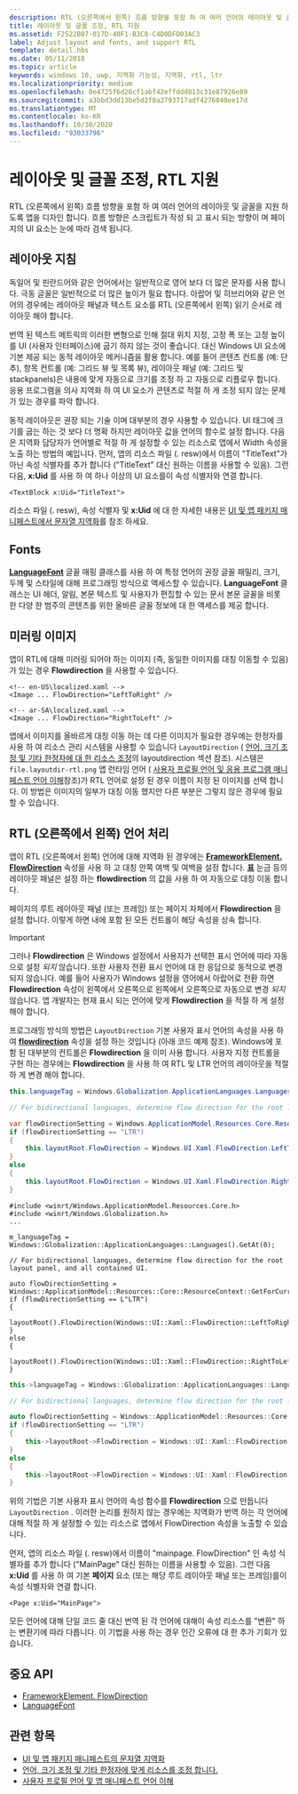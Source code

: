 ```yaml
---
description: RTL (오른쪽에서 왼쪽) 흐름 방향을 포함 하 여 여러 언어의 레이아웃 및 글꼴을 지원 하도록 앱을 디자인 합니다.
title: 레이아웃 및 글꼴 조정, RTL 지원
ms.assetid: F2522B07-017D-40F1-B3C8-C4D0DFD03AC3
label: Adjust layout and fonts, and support RTL
template: detail.hbs
ms.date: 05/11/2018
ms.topic: article
keywords: windows 10, uwp, 지역화 가능성, 지역화, rtl, ltr
ms.localizationpriority: medium
ms.openlocfilehash: 0e4725f6d26cf1abf42effddd813c31e87926e89
ms.sourcegitcommit: a3bbd3dd13be5d2f8a2793717adf4276840ee17d
ms.translationtype: MT
ms.contentlocale: ko-KR
ms.lasthandoff: 10/30/2020
ms.locfileid: "93033796"
---
```

# <a name="adjust-layout-and-fonts-and-support-rtl"></a>레이아웃 및 글꼴 조정, RTL 지원
RTL (오른쪽에서 왼쪽) 흐름 방향을 포함 하 여 여러 언어의 레이아웃 및 글꼴을 지원 하도록 앱을 디자인 합니다. 흐름 방향은 스크립트가 작성 되 고 표시 되는 방향이 며 페이지의 UI 요소는 눈에 따라 검색 됩니다.

## <a name="layout-guidelines"></a>레이아웃 지침
독일어 및 핀란드어와 같은 언어에서는 일반적으로 영어 보다 더 많은 문자를 사용 합니다. 극동 글꼴은 일반적으로 더 많은 높이가 필요 합니다. 아랍어 및 히브리어와 같은 언어의 경우에는 레이아웃 패널과 텍스트 요소를 RTL (오른쪽에서 왼쪽) 읽기 순서로 레이아웃 해야 합니다.

번역 된 텍스트 메트릭의 이러한 변형으로 인해 절대 위치 지정, 고정 폭 또는 고정 높이를 UI (사용자 인터페이스)에 굽기 하지 않는 것이 좋습니다. 대신 Windows UI 요소에 기본 제공 되는 동적 레이아웃 메커니즘을 활용 합니다. 예를 들어 콘텐츠 컨트롤 (예: 단추), 항목 컨트롤 (예: 그리드 뷰 및 목록 뷰), 레이아웃 패널 (예: 그리드 및 stackpanels)은 내용에 맞게 자동으로 크기를 조정 하 고 자동으로 리플로우 합니다. 응용 프로그램을 의사 지역화 하 여 UI 요소가 콘텐츠로 적절 하 게 조정 되지 않는 문제가 있는 경우를 파악 합니다.

동적 레이아웃은 권장 되는 기술 이며 대부분의 경우 사용할 수 있습니다. UI 태그에 크기를 굽는 하는 것 보다 더 명확 하지만 레이아웃 값을 언어의 함수로 설정 합니다. 다음은 지역화 담당자가 언어별로 적절 하 게 설정할 수 있는 리소스로 앱에서 Width 속성을 노출 하는 방법의 예입니다. 먼저, 앱의 리소스 파일 (. resw)에서 이름이 "TitleText"가 아닌 속성 식별자를 추가 합니다 ("TitleText" 대신 원하는 이름을 사용할 수 있음). 그런 다음, **x:Uid** 를 사용 하 여 하나 이상의 UI 요소를이 속성 식별자와 연결 합니다.

```xaml
<TextBlock x:Uid="TitleText">
```

리소스 파일 (. resw), 속성 식별자 및 **x:Uid** 에 대 한 자세한 내용은 [UI 및 앱 패키지 매니페스트에서 문자열 지역화](../../app-resources/localize-strings-ui-manifest.md)를 참조 하세요.

## <a name="fonts"></a>Fonts
[**LanguageFont**](/uwp/api/Windows.Globalization.Fonts.LanguageFont?branch=live) 글꼴 매핑 클래스를 사용 하 여 특정 언어의 권장 글꼴 패밀리, 크기, 두께 및 스타일에 대해 프로그래밍 방식으로 액세스할 수 있습니다. **LanguageFont** 클래스는 UI 헤더, 알림, 본문 텍스트 및 사용자가 편집할 수 있는 문서 본문 글꼴을 비롯 한 다양 한 범주의 콘텐츠를 위한 올바른 글꼴 정보에 대 한 액세스를 제공 합니다.

## <a name="mirroring-images"></a>미러링 이미지
앱이 RTL에 대해 미러링 되어야 하는 이미지 (즉, 동일한 이미지를 대칭 이동할 수 있음)가 있는 경우 **Flowdirection** 을 사용할 수 있습니다.

```xaml
<!-- en-US\localized.xaml -->
<Image ... FlowDirection="LeftToRight" />

<!-- ar-SA\localized.xaml -->
<Image ... FlowDirection="RightToLeft" />
```

앱에서 이미지를 올바르게 대칭 이동 하는 데 다른 이미지가 필요한 경우에는 한정자를 사용 하 여 리소스 관리 시스템을 사용할 수 있습니다 `LayoutDirection` ( [언어, 크기 조정 및 기타 한정자에 대 한 리소스 조정](../../app-resources/tailor-resources-lang-scale-contrast.md#layoutdirection)의 layoutdirection 섹션 참조). 시스템은 `file.layoutdir-rtl.png` 앱 런타임 언어 ( [사용자 프로필 언어 및 응용 프로그램 매니페스트 언어 이해](manage-language-and-region.md)참조)가 RTL 언어로 설정 된 경우 이름이 지정 된 이미지를 선택 합니다. 이 방법은 이미지의 일부가 대칭 이동 했지만 다른 부분은 그렇지 않은 경우에 필요할 수 있습니다.

## <a name="handling-right-to-left-rtl-languages"></a>RTL (오른쪽에서 왼쪽) 언어 처리
앱이 RTL (오른쪽에서 왼쪽) 언어에 대해 지역화 된 경우에는 [**FrameworkElement. FlowDirection**](/uwp/api/Windows.UI.Xaml.FrameworkElement.FlowDirection) 속성을 사용 하 고 대칭 안쪽 여백 및 여백을 설정 합니다. [**표**](/uwp/api/Windows.UI.Xaml.Controls.Grid?branch=live) 눈금 등의 레이아웃 패널은 설정 하는 **flowdirection** 의 값을 사용 하 여 자동으로 대칭 이동 합니다.

페이지의 루트 레이아웃 패널 (또는 프레임) 또는 페이지 자체에서 **Flowdirection** 을 설정 합니다. 이렇게 하면 내에 포함 된 모든 컨트롤이 해당 속성을 상속 합니다.

> [!IMPORTANT]
> 그러나 **Flowdirection** 은 Windows 설정에서 사용자가 선택한 표시 언어에 따라 자동으로 설정 *되지* 않습니다. 또한 사용자 전환 표시 언어에 대 한 응답으로 동적으로 변경 되지 않습니다. 예를 들어 사용자가 Windows 설정을 영어에서 아랍어로 전환 하면 **Flowdirection** 속성이 왼쪽에서 오른쪽으로 왼쪽에서 오른쪽으로 자동으로 변경 *되지* 않습니다. 앱 개발자는 현재 표시 되는 언어에 맞게 **Flowdirection** 을 적절 하 게 설정 해야 합니다.

프로그래밍 방식의 방법은 `LayoutDirection` 기본 사용자 표시 언어의 속성을 사용 하 여 [**flowdirection**](/uwp/api/Windows.UI.Xaml.FrameworkElement.FlowDirection) 속성을 설정 하는 것입니다 (아래 코드 예제 참조). Windows에 포함 된 대부분의 컨트롤은 **Flowdirection** 을 이미 사용 합니다. 사용자 지정 컨트롤을 구현 하는 경우에는 **Flowdirection** 을 사용 하 여 RTL 및 LTR 언어의 레이아웃을 적절 하 게 변경 해야 합니다.

```csharp    
this.languageTag = Windows.Globalization.ApplicationLanguages.Languages[0];

// For bidirectional languages, determine flow direction for the root layout panel, and all contained UI.

var flowDirectionSetting = Windows.ApplicationModel.Resources.Core.ResourceContext.GetForCurrentView().QualifierValues["LayoutDirection"];
if (flowDirectionSetting == "LTR")
{
    this.layoutRoot.FlowDirection = Windows.UI.Xaml.FlowDirection.LeftToRight;
}
else
{
    this.layoutRoot.FlowDirection = Windows.UI.Xaml.FlowDirection.RightToLeft;
}
```

```cppwinrt
#include <winrt/Windows.ApplicationModel.Resources.Core.h>
#include <winrt/Windows.Globalization.h>
...

m_languageTag = Windows::Globalization::ApplicationLanguages::Languages().GetAt(0);

// For bidirectional languages, determine flow direction for the root layout panel, and all contained UI.

auto flowDirectionSetting = Windows::ApplicationModel::Resources::Core::ResourceContext::GetForCurrentView().QualifierValues().Lookup(L"LayoutDirection");
if (flowDirectionSetting == L"LTR")
{
    layoutRoot().FlowDirection(Windows::UI::Xaml::FlowDirection::LeftToRight);
}
else
{
    layoutRoot().FlowDirection(Windows::UI::Xaml::FlowDirection::RightToLeft);
}
```

```cpp
this->languageTag = Windows::Globalization::ApplicationLanguages::Languages->GetAt(0);

// For bidirectional languages, determine flow direction for the root layout panel, and all contained UI.

auto flowDirectionSetting = Windows::ApplicationModel::Resources::Core::ResourceContext::GetForCurrentView()->QualifierValues->Lookup("LayoutDirection");
if (flowDirectionSetting == "LTR")
{
    this->layoutRoot->FlowDirection = Windows::UI::Xaml::FlowDirection::LeftToRight;
}
else
{
    this->layoutRoot->FlowDirection = Windows::UI::Xaml::FlowDirection::RightToLeft;
}
```

위의 기법은 기본 사용자 표시 언어의 속성 함수를 **Flowdirection** 으로 만듭니다 `LayoutDirection` . 이러한 논리를 원하지 않는 경우에는 지역화가 번역 하는 각 언어에 대해 적절 하 게 설정할 수 있는 리소스로 앱에서 FlowDirection 속성을 노출할 수 있습니다.

먼저, 앱의 리소스 파일 (. resw)에서 이름이 "mainpage. FlowDirection" 인 속성 식별자를 추가 합니다 ("MainPage" 대신 원하는 이름을 사용할 수 있음). 그런 다음 **x:Uid** 를 사용 하 여 기본 **페이지** 요소 (또는 해당 루트 레이아웃 패널 또는 프레임)를이 속성 식별자와 연결 합니다.

```xaml
<Page x:Uid="MainPage">
```

모든 언어에 대해 단일 코드 줄 대신 번역 된 각 언어에 대해이 속성 리소스를 "변환" 하는 변환기에 따라 다릅니다. 이 기법을 사용 하는 경우 인간 오류에 대 한 추가 기회가 있습니다.

## <a name="important-apis"></a>중요 API
* [FrameworkElement. FlowDirection](/uwp/api/Windows.UI.Xaml.FrameworkElement.FlowDirection)
* [LanguageFont](/uwp/api/Windows.Globalization.Fonts.LanguageFont?branch=live)

## <a name="related-topics"></a>관련 항목
* [UI 및 앱 패키지 매니페스트의 문자열 지역화](../../app-resources/localize-strings-ui-manifest.md)
* [언어, 크기 조정 및 기타 한정자에 맞게 리소스를 조정 합니다.](../../app-resources/tailor-resources-lang-scale-contrast.md)
* [사용자 프로필 언어 및 앱 매니페스트 언어 이해](manage-language-and-region.md)
